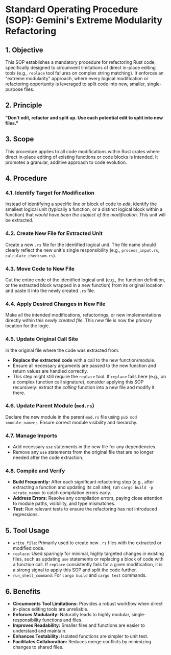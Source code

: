 # Standard Operating Procedure (SOP): Gemini's Extreme Modularity Refactoring

## 1. Objective
This SOP establishes a mandatory procedure for refactoring Rust code, specifically designed to circumvent limitations of direct in-place editing tools (e.g., `replace` tool failures on complex string matching). It enforces an "extreme modularity" approach, where every logical modification or refactoring opportunity is leveraged to split code into new, smaller, single-purpose files.

## 2. Principle
**"Don't edit, refactor and split up. Use each potential edit to split into new files."**

## 3. Scope
This procedure applies to all code modifications within Rust crates where direct in-place editing of existing functions or code blocks is intended. It promotes a granular, additive approach to code evolution.

## 4. Procedure

### 4.1. Identify Target for Modification
Instead of identifying a specific line or block of code to *edit*, identify the smallest logical unit (typically a function, or a distinct logical block within a function) that *would have been the subject of the modification*. This unit will be extracted.

### 4.2. Create New File for Extracted Unit
Create a new `.rs` file for the identified logical unit. The file name should clearly reflect the new unit's single responsibility (e.g., `process_input.rs`, `calculate_checksum.rs`).

### 4.3. Move Code to New File
Cut the entire code of the identified logical unit (e.g., the function definition, or the extracted block wrapped in a new function) from its original location and paste it into the newly created `.rs` file.

### 4.4. Apply Desired Changes in New File
Make all the intended modifications, refactorings, or new implementations directly within this *newly created file*. This new file is now the primary location for the logic.

### 4.5. Update Original Call Site
In the original file where the code was extracted from:
*   **Replace the extracted code** with a call to the new function/module.
*   Ensure all necessary arguments are passed to the new function and return values are handled correctly.
*   This step might still require the `replace` tool. If `replace` fails here (e.g., on a complex function call signature), consider applying this SOP recursively: extract the *calling* function into a new file and modify it there.

### 4.6. Update Parent Module (`mod.rs`)
Declare the new module in the parent `mod.rs` file using `pub mod <module_name>;`. Ensure correct module visibility and hierarchy.

### 4.7. Manage Imports
*   Add necessary `use` statements in the new file for any dependencies.
*   Remove any `use` statements from the original file that are no longer needed after the code extraction.

### 4.8. Compile and Verify
*   **Build Frequently:** After each significant refactoring step (e.g., after extracting a function and updating its call site), run `cargo build -p <crate_name>` to catch compilation errors early.
*   **Address Errors:** Resolve any compilation errors, paying close attention to module paths, visibility, and type mismatches.
*   **Test:** Run relevant tests to ensure the refactoring has not introduced regressions.

## 5. Tool Usage
*   `write_file`: Primarily used to create new `.rs` files with the extracted or modified code.
*   `replace`: Used sparingly for minimal, highly targeted changes in existing files, such as updating `use` statements or replacing a block of code with a function call. If `replace` consistently fails for a given modification, it is a strong signal to apply this SOP and split the code further.
*   `run_shell_command`: For `cargo build` and `cargo test` commands.

## 6. Benefits
*   **Circumvents Tool Limitations:** Provides a robust workflow when direct in-place editing tools are unreliable.
*   **Enforces Modularity:** Naturally leads to highly modular, single-responsibility functions and files.
*   **Improves Readability:** Smaller files and functions are easier to understand and maintain.
*   **Enhances Testability:** Isolated functions are simpler to unit test.
*   **Facilitates Collaboration:** Reduces merge conflicts by minimizing changes to shared files.
